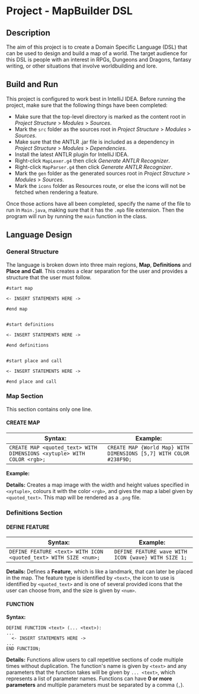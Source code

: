 # Project - MapBuilder DSL

## Description
The aim of this project is to create a Domain Specific Language (DSL) that can be used to design and build a map of a world. The target audience for this DSL is people with an interest in RPGs, Dungeons and Dragons, fantasy writing, or other situations that involve worldbuilding and lore.

## Build and Run
This project is configured to work best in IntelliJ IDEA. Before running the project, make sure that the following things have been completed:
* Make sure that the top-level directory is marked as the content root in *Project Structure* > *Modules* > *Sources*.
* Mark the `src` folder as the sources root in *Project Structure* > *Modules* > *Sources*.
* Make sure that the ANTLR .jar file is included as a dependency in *Project Structure* > *Modules* > *Dependencies*.
* Install the latest ANTLR plugin for IntelliJ IDEA.
* Right-click `MapLexer.g4` then click *Generate ANTLR Recognizer*.
* Right-click `MapParser.g4` then click *Generate ANTLR Recognizer*.
* Mark the `gen` folder as the generated sources root in *Project Structure* > *Modules* > *Sources*.
* Mark the `icons` folder as Resources route, or else the icons will not be fetched when rendering a feature.

Once those actions have all been completed, specify the name of the file to run in `Main.java`, making sure that it has the `.mpb` file extension. Then the program will run by running the `main` function in the class.

## Language Design

### General Structure
The language is broken down into three main regions, **Map**, **Definitions** and **Place and Call**. This creates a clear separation for the user and provides a structure that the user must follow.

```
#start map

<- INSERT STATEMENTS HERE ->

#end map


#start definitions

<- INSERT STATEMENTS HERE ->

#end definitions


#start place and call

<- INSERT STATEMENTS HERE ->

#end place and call
```

### Map Section
This section contains only one line.

#### CREATE MAP
**Syntax:** | **Example:**
------------ | -------------
`CREATE MAP <quoted_text> WITH DIMENSIONS <xytuple> WITH COLOR <rgb>;` | `CREATE MAP {World Map} WITH DIMENSIONS [5,7] WITH COLOR #238F9D;`


**Example:**

**Details:** Creates a map image with the width and height values specified in `<xytuple>`, colours it with the color `<rgb>`, and gives the map a label given by `<quoted_text>`. This map will be rendered as a `.png` file.

### Definitions Section

#### DEFINE FEATURE
**Syntax:** | **Example:**
------------ | -------------
 `DEFINE FEATURE <text> WITH ICON <quoted_text> WITH SIZE <num>;` | `DEFINE FEATURE wave WITH ICON {wave} WITH SIZE 1;`
 
 **Details:** Defines a **Feature**, which is like a landmark, that can later be placed in the map. The feature type is identified by `<text>`, the icon to use is identified by `<quoted_text>` and is one of several provided icons that the user can choose from, and the size is given by `<num>`. 

#### FUNCTION
**Syntax:**
```
DEFINE FUNCTION <text> (... <text>):
...
  <- INSERT STATEMENTS HERE ->
...  
END FUNCTION;
```
 **Details:** Functions allow users to call repetitive sections of code multiple times without duplication. The function's name is given by `<text>` and any parameters that the function takes will be given by `... <text>`, which represents a list of parameter names. Functions can have **0 or more parameters** and multiple parameters must be separated by a comma (`,`).
